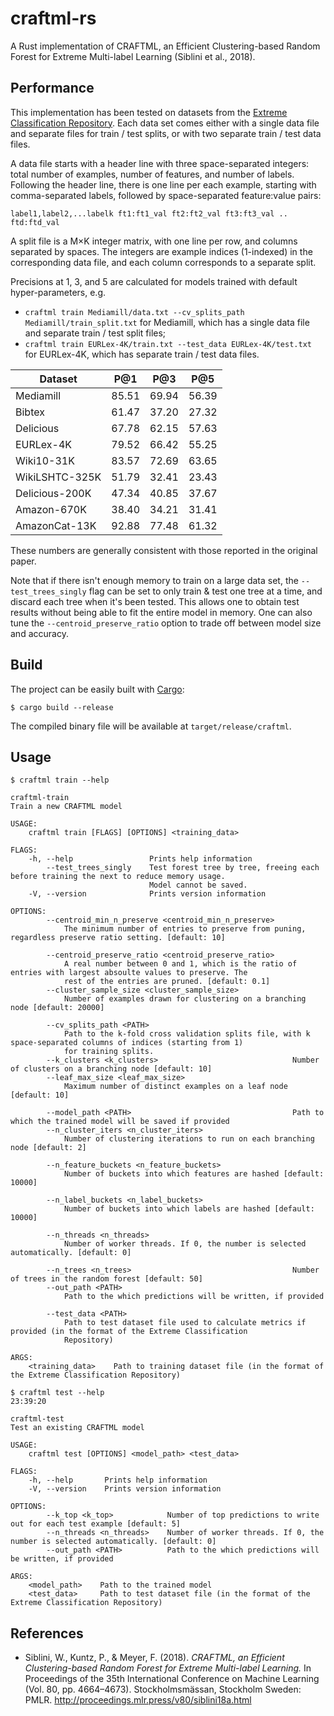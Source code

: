 # craftml-rs
A Rust implementation of CRAFTML, an Efficient Clustering-based Random Forest for Extreme Multi-label Learning (Siblini et al., 2018).

## Performance

This implementation has been tested on datasets from the [Extreme Classification Repository](http://manikvarma.org/downloads/XC/XMLRepository.html). Each data set comes either with a single data file and separate files for train / test splits, or with two separate train / test data files.

A data file starts with a header line with three space-separated integers: total number of examples, number of features, and number of labels. Following the header line, there is one line per each example, starting with comma-separated labels, followed by space-separated feature:value pairs:
```
label1,label2,...labelk ft1:ft1_val ft2:ft2_val ft3:ft3_val .. ftd:ftd_val
```

A split file is a M×K integer matrix, with one line per row, and columns separated by spaces. The integers are example indices (1-indexed) in the corresponding data file, and each column corresponds to a separate split.

Precisions at 1, 3, and 5 are calculated for models trained with default hyper-parameters, e.g.
- `craftml train Mediamill/data.txt --cv_splits_path Mediamill/train_split.txt` for Mediamill, which has a single data file and separate train / test split files;
- `craftml train EURLex-4K/train.txt --test_data EURLex-4K/test.txt` for EURLex-4K, which has separate train / test data files.

| Dataset | P@1 | P@3 | P@5 |
| --- | --- | --- | --- |
| Mediamill | 85.51 | 69.94 | 56.39 |
| Bibtex | 61.47 | 37.20 | 27.32 |
| Delicious | 67.78 | 62.15 | 57.63 |
| EURLex-4K | 79.52 | 66.42 | 55.25 |
| Wiki10-31K | 83.57 | 72.69 | 63.65 |
| WikiLSHTC-325K | 51.79 | 32.41 | 23.43 |
| Delicious-200K | 47.34 | 40.85 | 37.67 |
| Amazon-670K | 38.40 | 34.21 | 31.41 |
| AmazonCat-13K | 92.88 | 77.48 | 61.32 |

These numbers are generally consistent with those reported in the original paper.

Note that if there isn't enough memory to train on a large data set, the `--test_trees_singly` flag can be set to only train & test one tree at a time, and discard each tree when it's been tested. This allows one to obtain test results without being able to fit the entire model in memory. One can also tune the `--centroid_preserve_ratio` option to trade off between model size and accuracy.

## Build
The project can be easily built with [Cargo](https://doc.rust-lang.org/cargo/getting-started/installation.html):
```
$ cargo build --release
```

The compiled binary file will be available at `target/release/craftml`.

## Usage
```
$ craftml train --help

craftml-train
Train a new CRAFTML model

USAGE:
    craftml train [FLAGS] [OPTIONS] <training_data>

FLAGS:
    -h, --help                 Prints help information
        --test_trees_singly    Test forest tree by tree, freeing each before training the next to reduce memory usage.
                               Model cannot be saved.
    -V, --version              Prints version information

OPTIONS:
        --centroid_min_n_preserve <centroid_min_n_preserve>
            The minimum number of entries to preserve from puning, regardless preserve ratio setting. [default: 10]

        --centroid_preserve_ratio <centroid_preserve_ratio>
            A real number between 0 and 1, which is the ratio of entries with largest absoulte values to preserve. The
            rest of the entries are pruned. [default: 0.1]
        --cluster_sample_size <cluster_sample_size>
            Number of examples drawn for clustering on a branching node [default: 20000]

        --cv_splits_path <PATH>
            Path to the k-fold cross validation splits file, with k space-separated columns of indices (starting from 1)
            for training splits.
        --k_clusters <k_clusters>                              Number of clusters on a branching node [default: 10]
        --leaf_max_size <leaf_max_size>
            Maximum number of distinct examples on a leaf node [default: 10]

        --model_path <PATH>                                    Path to which the trained model will be saved if provided
        --n_cluster_iters <n_cluster_iters>
            Number of clustering iterations to run on each branching node [default: 2]

        --n_feature_buckets <n_feature_buckets>
            Number of buckets into which features are hashed [default: 10000]

        --n_label_buckets <n_label_buckets>
            Number of buckets into which labels are hashed [default: 10000]

        --n_threads <n_threads>
            Number of worker threads. If 0, the number is selected automatically. [default: 0]

        --n_trees <n_trees>                                    Number of trees in the random forest [default: 50]
        --out_path <PATH>
            Path to the which predictions will be written, if provided

        --test_data <PATH>
            Path to test dataset file used to calculate metrics if provided (in the format of the Extreme Classification
            Repository)

ARGS:
    <training_data>    Path to training dataset file (in the format of the Extreme Classification Repository)
```

```
$ craftml test --help                                                                                                               23:39:20

craftml-test
Test an existing CRAFTML model

USAGE:
    craftml test [OPTIONS] <model_path> <test_data>

FLAGS:
    -h, --help       Prints help information
    -V, --version    Prints version information

OPTIONS:
        --k_top <k_top>            Number of top predictions to write out for each test example [default: 5]
        --n_threads <n_threads>    Number of worker threads. If 0, the number is selected automatically. [default: 0]
        --out_path <PATH>          Path to the which predictions will be written, if provided

ARGS:
    <model_path>    Path to the trained model
    <test_data>     Path to test dataset file (in the format of the Extreme Classification Repository)
```

## References

- Siblini, W., Kuntz, P., & Meyer, F. (2018). *CRAFTML, an Efficient Clustering-based Random Forest for Extreme Multi-label Learning.* In Proceedings of the 35th International Conference on Machine Learning (Vol. 80, pp. 4664–4673). Stockholmsmässan, Stockholm Sweden: PMLR. http://proceedings.mlr.press/v80/siblini18a.html
